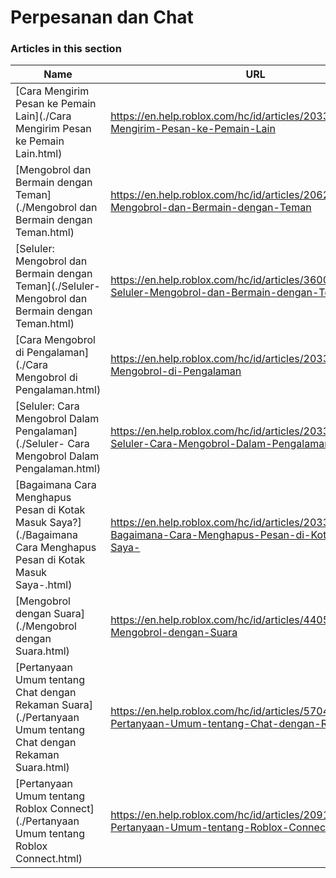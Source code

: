 # Perpesanan dan Chat  
### Articles in this section
Name|URL
-|-
[Cara Mengirim Pesan ke Pemain Lain](./Cara Mengirim Pesan ke Pemain Lain.html) |https://en.help.roblox.com/hc/id/articles/203313610-Cara-Mengirim-Pesan-ke-Pemain-Lain
[Mengobrol dan Bermain dengan Teman](./Mengobrol dan Bermain dengan Teman.html) |https://en.help.roblox.com/hc/id/articles/206224956-Mengobrol-dan-Bermain-dengan-Teman
[Seluler: Mengobrol dan Bermain dengan Teman](./Seluler- Mengobrol dan Bermain dengan Teman.html) |https://en.help.roblox.com/hc/id/articles/360000432483-Seluler-Mengobrol-dan-Bermain-dengan-Teman
[Cara Mengobrol di Pengalaman](./Cara Mengobrol di Pengalaman.html) |https://en.help.roblox.com/hc/id/articles/203314250-Cara-Mengobrol-di-Pengalaman
[Seluler: Cara Mengobrol Dalam Pengalaman](./Seluler- Cara Mengobrol Dalam Pengalaman.html) |https://en.help.roblox.com/hc/id/articles/203313520-Seluler-Cara-Mengobrol-Dalam-Pengalaman
[Bagaimana Cara Menghapus Pesan di Kotak Masuk Saya?](./Bagaimana Cara Menghapus Pesan di Kotak Masuk Saya-.html) |https://en.help.roblox.com/hc/id/articles/203313690-Bagaimana-Cara-Menghapus-Pesan-di-Kotak-Masuk-Saya-
[Mengobrol dengan Suara](./Mengobrol dengan Suara.html) |https://en.help.roblox.com/hc/id/articles/4405807645972-Mengobrol-dengan-Suara
[Pertanyaan Umum tentang Chat dengan Rekaman Suara](./Pertanyaan Umum tentang Chat dengan Rekaman Suara.html) |https://en.help.roblox.com/hc/id/articles/5704050147604-Pertanyaan-Umum-tentang-Chat-dengan-Rekaman-Suara
[Pertanyaan Umum tentang Roblox Connect](./Pertanyaan Umum tentang Roblox Connect.html) |https://en.help.roblox.com/hc/id/articles/20918814627988-Pertanyaan-Umum-tentang-Roblox-Connect